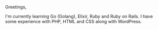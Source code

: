 Greetings, 

I'm currently learning Go (Golang), Elixir, Ruby and Ruby on Rails. 
I have some experience with PHP, HTML and CSS along with WordPress.

